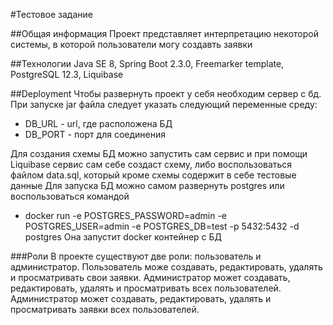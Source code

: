#Тестовое задание

##Общая информация
Проект представляет интерпретацию некоторой системы, в которой пользователи могу создавть заявки

##Технологии
Java SE 8, Spring Boot 2.3.0, Freemarker template, PostgreSQL 12.3, Liquibase

##Deployment
Чтобы развернуть проект у себя необходим сервер с бд.
При запуске jar файла следует указать следующий переменные среду:
+ DB_URL - url,  где расположена БД
+ DB_PORT - порт для соединения

Для создания схемы БД можно запустить сам сервис и при помощи Liquibase сервис сам себе создаст схему, либо воспользоваться файлом data.sql, который кроме схемы содержит в себе тестовые данные
Для запуска БД можно самом развернуть postgres или воспользоваться командой
+ docker run -e POSTGRES_PASSWORD=admin -e POSTGRES_USER=admin -e POSTGRES_DB=test -p 5432:5432 -d postgres
Она запустит docker контейнер с БД

###Роли
В проекте существуют две роли: пользователь и администратор.
Пользователь може создавать, редактировать, удалять и просматривать свои заявки.
Администратор может создавать, редактировать, удалять и просматривать всех пользователей. 
Администратор может создавать, редактировать, удалять и просматривать заявки всех пользователей.

